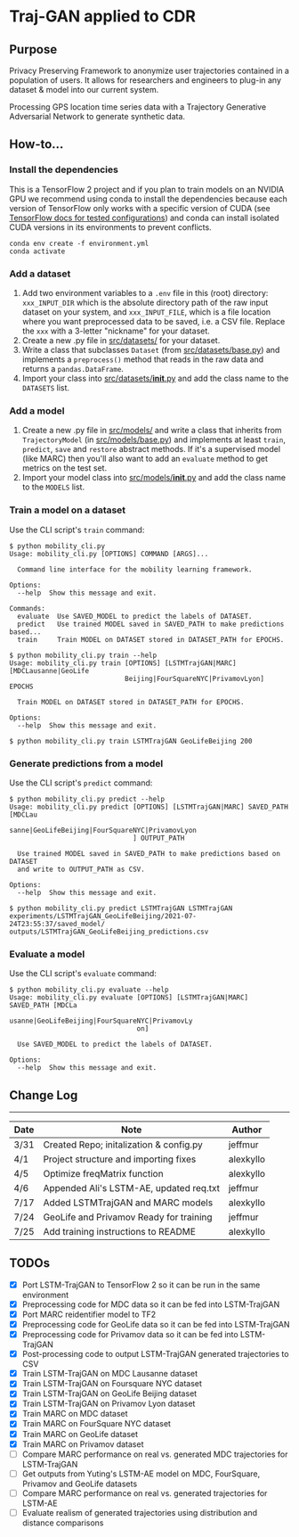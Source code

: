 # Traj-GAN applied to CDR

## Purpose
Privacy Preserving Framework to anonymize user trajectories contained in a population of users. It allows for researchers and engineers to plug-in any dataset & model into our current system. 

Processing GPS location time series data with a Trajectory Generative Adversarial Network to generate synthetic data. 

## How-to...

### Install the dependencies

This is a TensorFlow 2 project and if you plan to train models on an
NVIDIA GPU we recommend using conda to install the dependencies
because each version of TensorFlow only works with a specific version
of CUDA (see [TensorFlow docs for tested
configurations](https://www.tensorflow.org/install/source#linux)) and
conda can install isolated CUDA versions in its environments to
prevent conflicts.

```
conda env create -f environment.yml
conda activate
```

### Add a dataset

1. Add two environment variables to a `.env` file in this (root)
   directory: `xxx_INPUT_DIR` which is the absolute directory path of
   the raw input dataset on your system, and `xxx_INPUT_FILE`, which
   is a file location where you want preprocessed data to be saved,
   i.e. a CSV file. Replace the `xxx` with a 3-letter "nickname" for
   your dataset.
2. Create a new .py file in [src/datasets/](src/datasets/) for your
   dataset.
3. Write a class that subclasses `Dataset` (from
   [src/datasets/base.py](src/datasets/base.py)) and implements a
   `preprocess()` method that reads in the raw data and returns a
   `pandas.DataFrame`.
4. Import your class into
   [src/datasets/__init__.py](src/datasets/__init__.py) and add the
   class name to the `DATASETS` list.

### Add a model

1. Create a new .py file in [src/models/](src/models/) and write a
   class that inherits from `TrajectoryModel` (in
   [src/models/base.py](src/models/base.py)) and implements at least
   `train`, `predict`, `save` and `restore`
   abstract methods. If it's a supervised model (like MARC) then
   you'll also want to add an `evaluate` method to get metrics on the
   test set.
2. Import your model class into
   [src/models/__init__.py](src/models/__init__.py) and add the class
   name to the `MODELS` list.

### Train a model on a dataset

Use the CLI script's `train` command:

```
$ python mobility_cli.py
Usage: mobility_cli.py [OPTIONS] COMMAND [ARGS]...

  Command line interface for the mobility learning framework.

Options:
  --help  Show this message and exit.

Commands:
  evaluate  Use SAVED_MODEL to predict the labels of DATASET.
  predict   Use trained MODEL saved in SAVED_PATH to make predictions based...
  train     Train MODEL on DATASET stored in DATASET_PATH for EPOCHS.

$ python mobility_cli.py train --help
Usage: mobility_cli.py train [OPTIONS] [LSTMTrajGAN|MARC] [MDCLausanne|GeoLife
                             Beijing|FourSquareNYC|PrivamovLyon] EPOCHS

  Train MODEL on DATASET stored in DATASET_PATH for EPOCHS.

Options:
  --help  Show this message and exit.

$ python mobility_cli.py train LSTMTrajGAN GeoLifeBeijing 200
```

### Generate predictions from a model

Use the CLI script's `predict` command:

```
$ python mobility_cli.py predict --help
Usage: mobility_cli.py predict [OPTIONS] [LSTMTrajGAN|MARC] SAVED_PATH [MDCLau
                               sanne|GeoLifeBeijing|FourSquareNYC|PrivamovLyon
                               ] OUTPUT_PATH

  Use trained MODEL saved in SAVED_PATH to make predictions based on DATASET
  and write to OUTPUT_PATH as CSV.

Options:
  --help  Show this message and exit.

$ python mobility_cli.py predict LSTMTrajGAN LSTMTrajGAN experiments/LSTMTrajGAN_GeoLifeBeijing/2021-07-24T23:55:37/saved_model/ outputs/LSTMTrajGAN_GeoLifeBeijing_predictions.csv
```

### Evaluate a model

Use the CLI script's `evaluate` command:

```
$ python mobility_cli.py evaluate --help
Usage: mobility_cli.py evaluate [OPTIONS] [LSTMTrajGAN|MARC] SAVED_PATH [MDCLa
                                usanne|GeoLifeBeijing|FourSquareNYC|PrivamovLy
                                on]

  Use SAVED_MODEL to predict the labels of DATASET.

Options:
  --help  Show this message and exit.
```

## Change Log

---

| Date | Note                                    | Author    |
| ---- | --------------------------------------- | --------- |
| 3/31 | Created Repo; initalization & config.py | jeffmur   |
| 4/1  | Project structure and importing fixes   | alexkyllo |
| 4/5  | Optimize freqMatrix function            | alexkyllo |
| 4/6  | Appended Ali's LSTM-AE, updated req.txt | jeffmur   |
| 7/17 | Added LSTMTrajGAN and MARC models       | alexkyllo |
| 7/24 | GeoLife and Privamov Ready for training | jeffmur   |
| 7/25 | Add training instructions to README     | alexkyllo |

## TODOs

- [x] Port LSTM-TrajGAN to TensorFlow 2 so it can be run in the same environment
- [x] Preprocessing code for MDC data so it can be fed into LSTM-TrajGAN
- [x] Port MARC reidentifier model to TF2
- [x] Preprocessing code for GeoLife data so it can be fed into LSTM-TrajGAN
- [x] Preprocessing code for Privamov data so it can be fed into LSTM-TrajGAN
- [x] Post-processing code to output LSTM-TrajGAN generated trajectories to CSV
- [x] Train LSTM-TrajGAN on MDC Lausanne dataset
- [x] Train LSTM-TrajGAN on Foursquare NYC dataset
- [x] Train LSTM-TrajGAN on GeoLife Beijing dataset
- [x] Train LSTM-TrajGAN on Privamov Lyon dataset
- [x] Train MARC on MDC dataset
- [x] Train MARC on FourSquare NYC dataset
- [x] Train MARC on GeoLife dataset
- [x] Train MARC on Privamov dataset
- [ ] Compare MARC performance on real vs. generated MDC trajectories for LSTM-TrajGAN
- [ ] Get outputs from Yuting's LSTM-AE model on MDC, FourSquare, Privamov and GeoLife datasets
- [ ] Compare MARC performance on real vs. generated trajectories for LSTM-AE
- [ ] Evaluate realism of generated trajectories using distribution and distance comparisons
